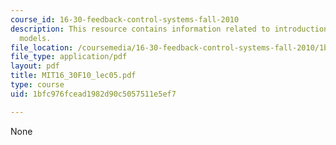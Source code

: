 ```yaml
---
course_id: 16-30-feedback-control-systems-fall-2010
description: This resource contains information related to introduction to state-space
  models.
file_location: /coursemedia/16-30-feedback-control-systems-fall-2010/1bfc976fcead1982d90c5057511e5ef7_MIT16_30F10_lec05.pdf
file_type: application/pdf
layout: pdf
title: MIT16_30F10_lec05.pdf
type: course
uid: 1bfc976fcead1982d90c5057511e5ef7

---
```

None